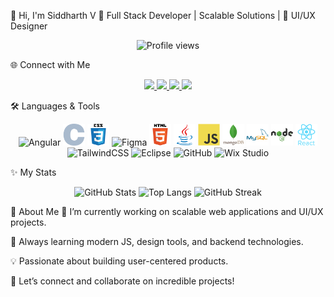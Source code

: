 👋 Hi, I'm Siddharth V
🚀 Full Stack Developer | Scalable Solutions | 🎨 UI/UX Designer
<p align="center"> <img src="https://komarev.com/ghpvc/?username=sidd1542004&label=Profile%20views&color=0e75b6&style=flat" alt="Profile views" /> </p>
🌐 Connect with Me
<p align="center"> <a href="https://twitter.com/siddharth150424"> <img src="https://img.shields.io/badge/Twitter-%231DA1F2.svg?&style=for-the-badge&logo=twitter&logoColor=white" /> </a> <a href="https://linkedin.com/in/sidd1542004"> <img src="https://img.shields.io/badge/LinkedIn-%23276DC3.svg?&style=for-the-badge&logo=linkedin&logoColor=white" /> </a> <a href="https://www.hackerrank.com/profile/2212113_sidharth"> <img src="https://img.shields.io/badge/Hackerrank-%232EC866.svg?&style=for-the-badge&logo=hackerrank&logoColor=white" /> </a> <a href="https://leetcode.com/u/f7fvvciewx/"> <img src="https://img.shields.io/badge/LeetCode-%23FFA116.svg?&style=for-the-badge&logo=leetcode&logoColor=white" /> </a> </p>
🛠️ Languages & Tools
<p align="center"> <img src="https://angular.io/assets/images/logos/angular/angular.svg" alt="Angular" width="35"/> <img src="https://raw.githubusercontent.com/devicons/devicon/master/icons/c/c-original.svg" alt="C" width="35"/> <img src="https://raw.githubusercontent.com/devicons/devicon/master/icons/css3/css3-original-wordmark.svg" alt="CSS3" width="35"/> <img src="https://www.vectorlogo.zone/logos/figma/figma-icon.svg" alt="Figma" width="35"/> <img src="https://raw.githubusercontent.com/devicons/devicon/master/icons/html5/html5-original-wordmark.svg" alt="HTML5" width="35"/> <img src="https://raw.githubusercontent.com/devicons/devicon/master/icons/java/java-original.svg" alt="Java" width="35"/> <img src="https://raw.githubusercontent.com/devicons/devicon/master/icons/javascript/javascript-original.svg" alt="JavaScript" width="35"/> <img src="https://raw.githubusercontent.com/devicons/devicon/master/icons/mongodb/mongodb-original-wordmark.svg" alt="MongoDB" width="35"/> <img src="https://raw.githubusercontent.com/devicons/devicon/master/icons/mysql/mysql-original-wordmark.svg" alt="MySQL" width="35"/> <img src="https://raw.githubusercontent.com/devicons/devicon/master/icons/nodejs/nodejs-original-wordmark.svg" alt="Node.js" width="35"/> <img src="https://raw.githubusercontent.com/devicons/devicon/master/icons/react/react-original-wordmark.svg" alt="React" width="35"/> <img src="https://www.vectorlogo.zone/logos/tailwindcss/tailwindcss-icon.svg" alt="TailwindCSS" width="35"/> <img src="https://cdn.jsdelivr.net/gh/devicons/devicon/icons/eclipse/eclipse-original.svg" alt="Eclipse" width="35"/> <img src="https://github.githubassets.com/images/modules/logos_page/GitHub-Mark.png" alt="GitHub" width="35"/> <img src="https://images.websitebuilderexpert.com/wp-content/uploads/2023/08/07074923/Wix-Studio-Logo-1.png" alt="Wix Studio" width="35"/> </p>
✨ My Stats
<p align="center"> <img src="https://github-readme-stats.vercel.app/api?username=sidd1542004&show_icons=true&theme=tokyonight" alt="GitHub Stats" height="170"/> <img src="https://github-readme-stats.vercel.app/api/top-langs/?username=sidd1542004&layout=compact&theme=tokyonight" alt="Top Langs" height="170"/> <img src="https://github-readme-streak-stats.herokuapp.com?user=sidd1542004&theme=tokyonight" alt="GitHub Streak" height="170"/> </p>
🧩 About Me
🔭 I’m currently working on scalable web applications and UI/UX projects.

🌱 Always learning modern JS, design tools, and backend technologies.

💡 Passionate about building user-centered products.

🤝 Let’s connect and collaborate on incredible projects!
